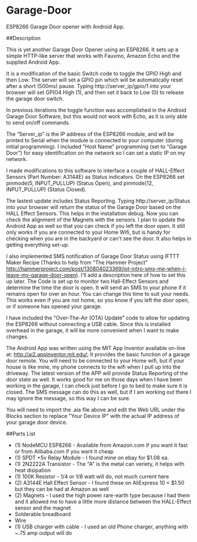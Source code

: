 # Garage-Door
ESP8266 Garage Door opener with Android App.

##Description

This is yet another Garage Door Opener using an ESP8266. It sets up a simple HTTP-like server that works with Fauxmo, Amazon Echo and the supplied Android App.

It is a modification of the basic Switch code to toggle the GPIO High and then Low. The server will set a GPIO pin which will be automatically reset after a short (500ms) pause. Typing http://server_ip/gpio/1 into your browser will set GPIO4 High (1), and then set it back to Low (0) to release the garage door switch. 

In previous iterations the toggle function was accomplished in the Android Garage Door Software, but this would not work with Echo, as it is only able to send on/off commands. 

The “Server_ip” is the IP address of the ESP8266 module, and will be printed to Serial when the module is connected to your computer (during initial programming). I included "Host Name" programming (set to “Garage Door”) for easy identification on the network so I can set a static IP on my network.

I made modifications to this software to interface a couple of HALL-Effect Sensors (Part Number: A3144E) as Status indicators. On the ESP8266 set pinmode(5, INPUT_PULLUP) (Status Open), and pinmode(12, INPUT_PULLUP) (Status Closed).

The lastest update includes Status Reporting. Typing http://server_ip/Status into your browser will return the status of the Garage Door based on the HALL Effect Sensors. This helps in the installation debug. Now you can check the alignment of the Magnets with the sensors. I plan to update the Android App as well so that you can check if you left the door open. It still only works if you are connected to your Home Wifi, but is handy for checking when you are in the backyard or can't see the door. It also helps in getting everything set-up.

I also implemented SMS notification of Garage Door Status using IFTTT Maker Recipe (Thanks to help from "The Hammer Project" http://hammerproject.com/post/130804023369/iot-intro-sms-me-when-i-leave-my-garage-door-open).  I'll add a description here of how to set this up later. The Code is set up to monitor two Hall-Effect Sensors and determine the time the door is open. It will send an SMS to your phone if it remains open for over an hour. You can change this time to suit your needs. This works even if you are not home, so you know if you left the door open, or if someone has opened your garage. 

I have included the "Over-The-Air (OTA) Update" code to allow for updating the ESP8266 without connecting a USB cable. Since this is installed overhead in the garage, it will be more convenient when I want to make changes. 

The Android App was written using the MIT App Inventor available on-line at: http://ai2.appinventor.mit.edu/; It provides the basic function of a garage door remote. You will need to be connected to your Home wifi, but if your house is like mine, my phone connects to the wifi when I pull up into the driveway. The latest version of the APP will provide Status Reporting of the door state as well. It works good for me on those days when I have been working in the garage, I can check just before I go to bed to make sure it is closed. The SMS message can do this as well, but if I am working out there I may ignore the message, so this way I can be sure.

You will need to import the .aia file above and edit the Web URL under the Blocks section to replace "Your Device IP" with the actual IP address of your garage door device.

##Parts List

-	(1) NodeMCU ESP8266  - Available from Amazon.com if you want it fast or from Alibaba.com if you want it cheap
-	(1) SPDT +5v Relay Module - I found mine on ebay for $1.08 ea.
-	(1) 2N2222A Transistor - The "A" is the metal can veriety, it helps with heat disipation
-	(1) 100K Resistor - 1/4 or 1/8 watt will do, not much current here
-	(2) A3144E Hall Effect Sensor - I found these on AliExpress 10 < $1.50 but they can be had at Amazon as well
-	(2) Magnets - I used the high power rare-earth type because I had them and it allowed me to have a little more distance between the
 	HALL-Effect sensor and the magnet
-	Solderable breadboard
-	Wire
-	(1) USB charger with cable - I used an old Phone charger, anything with ~.75 amp output will do



